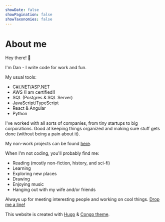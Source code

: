 ```yaml
---
showDate: false
showPagination: false
showTaxonomies: false
---
```

# About me

Hey there! 👋

I'm Dan - I write code for work and fun.

My usual tools:

- C#/.NET/ASP.NET
- AWS (I am certified!)
- SQL (Postgres & SQL Server)
- JavaScript/TypeScript
- React & Angular
- Python

I've worked with all sorts of companies, from tiny startups to big corporations. Good at keeping things organized and making sure stuff gets done (without being a pain about it).

My non-work projects can be found [here](/projects). 

When I'm not coding, you'll probably find me:

- Reading (mostly non-fiction, history, and sci-fi)
- Learning
- Exploring new places
- Drawing
- Enjoying music
- Hanging out with my wife and/or friends

Always up for meeting interesting people and working on cool things. [Drop me a line!](/contact)

This website is created with [Hugo](https://gohugo.io) & [Congo theme](https://jpanther.github.io/congo).

